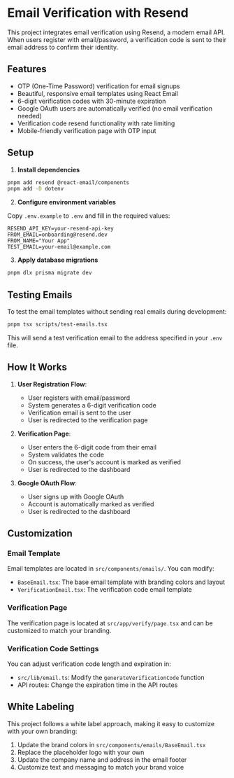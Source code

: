 # Email Verification with Resend

This project integrates email verification using Resend, a modern email API. When users register with email/password, a verification code is sent to their email address to confirm their identity.

## Features

- OTP (One-Time Password) verification for email signups
- Beautiful, responsive email templates using React Email
- 6-digit verification codes with 30-minute expiration
- Google OAuth users are automatically verified (no email verification needed)
- Verification code resend functionality with rate limiting
- Mobile-friendly verification page with OTP input

## Setup

1. **Install dependencies**

```bash
pnpm add resend @react-email/components
pnpm add -D dotenv
```

2. **Configure environment variables**

Copy `.env.example` to `.env` and fill in the required values:

```
RESEND_API_KEY=your-resend-api-key
FROM_EMAIL=onboarding@resend.dev
FROM_NAME="Your App"
TEST_EMAIL=your-email@example.com
```

3. **Apply database migrations**

```bash
pnpm dlx prisma migrate dev
```

## Testing Emails

To test the email templates without sending real emails during development:

```bash
pnpm tsx scripts/test-emails.tsx
```

This will send a test verification email to the address specified in your `.env` file.

## How It Works

1. **User Registration Flow**:
   - User registers with email/password
   - System generates a 6-digit verification code
   - Verification email is sent to the user
   - User is redirected to the verification page

2. **Verification Page**:
   - User enters the 6-digit code from their email
   - System validates the code
   - On success, the user's account is marked as verified
   - User is redirected to the dashboard

3. **Google OAuth Flow**:
   - User signs up with Google OAuth
   - Account is automatically marked as verified
   - User is redirected to the dashboard

## Customization

### Email Template

Email templates are located in `src/components/emails/`. You can modify:

- `BaseEmail.tsx`: The base email template with branding colors and layout
- `VerificationEmail.tsx`: The verification code email template

### Verification Page

The verification page is located at `src/app/verify/page.tsx` and can be customized to match your branding.

### Verification Code Settings

You can adjust verification code length and expiration in:

- `src/lib/email.ts`: Modify the `generateVerificationCode` function
- API routes: Change the expiration time in the API routes

## White Labeling

This project follows a white label approach, making it easy to customize with your own branding:

1. Update the brand colors in `src/components/emails/BaseEmail.tsx`
2. Replace the placeholder logo with your own
3. Update the company name and address in the email footer
4. Customize text and messaging to match your brand voice 